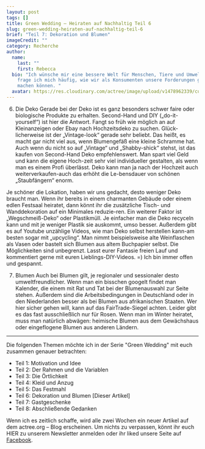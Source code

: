 ```yaml
---
layout: post
tags: []
title: Green Wedding — Heiraten auf Nachhaltig Teil 6
slug: green-wedding-heiraten-auf-nachhaltig-teil-6
brief: "Teil 7: Dekoration und Blumen"
imageCredit: ""
category: Recherche
author:
  name:
    last: ""
    first: Rebecca
  bio: "Ich wünsche mir eine bessere Welt für Menschen, Tiere und Umwelt. Dabei
    frage ich mich häufig, wie wir als Konsumenten unsere Forderungen geltend
    machen können. "
  avatar: https://res.cloudinary.com/actree/image/upload/v1478962339/cuefed3lritxb0nmepg9.jpg
---
```



6. Die Deko
Gerade bei der Deko ist es ganz besonders schwer faire oder biologische Produkte zu erhalten. Second-Hand und DIY („do-it-yourself“) ist hier die Antwort. Fangt so früh wie möglich an auf Kleinanzeigen oder Ebay nach Hochzeitsdeko zu suchen. Glück-licherweise ist der „Vintage-look“ gerade sehr beliebt. Das heißt, es macht gar nicht viel aus, wenn Blumengefäß eine kleine Schramme hat.
Auch wenn du nicht so auf „Vintage“ und „Shabby-shick“ stehst, ist das kaufen von Second-Hand Deko empfehlenswert. Man spart viel Geld und kann die eigene Hoch-zeit sehr viel individueller gestalten, als wenn man es einem Profi überlässt.
Deko kann man ja nach der Hochzeit auch weiterverkaufen-auch das erhöht die Le-bensdauer von schönen „Staubfängern“ enorm.

Je schöner die Lokation, haben wir uns gedacht, desto weniger Deko braucht man. Wenn ihr bereits in einem charmanten Gebäude oder einem edlen Festsaal heiratet, dann könnt ihr die zusätzliche Tisch- und Wanddekoration auf ein Minimales reduzie-ren.
Ein weiterer Faktor ist „Wegschmeiß-Deko“ oder Plastikmüll. Je einfacher man die Deko recyceln kann und mit je weniger Plastik sie auskommt, umso besser. 
Außerdem gibt es auf Youtube unzählige Videos, wie man Deko selbst herstellen kann-am besten sogar mit „upcycling“. Man nimmt beispielsweise alte Weinflaschen als Vasen oder bastelt sich Blumen aus altem Buchpapier selbst. Die Möglichkeiten sind unbegrenzt. Lasst eurer Fantasie freien Lauf und kommentiert gerne mit euren Lieblings-DIY-Videos. =) Ich bin immer offen und gespannt. 


7. Blumen 
Auch bei Blumen gilt, je regionaler und sessionaler desto umweltfreundlicher. Wenn man ein bisschen googelt findet man Kalender, die einem mit Rat und Tat bei der Blumenauswahl zur Seite stehen. 
Außerdem sind die Arbeitsbedingungen in Deutschland oder in den Niederlanden besser als bei Blumen aus afrikanischen Staaten. Wer hier sicher gehen will, kann auf das FairTrade-Siegel achten. Leider gibt es das fast ausschließlich nur für Rosen. 
Wenn man im Winter heiratet, muss man natürlich abwägen: heimische Blumen aus dem Gewächshaus oder eingeflogene Blumen aus anderen Ländern. 





***

Die folgenden Themen möchte ich in der Serie "Green Wedding" mit euch zusammen genauer betrachten:

- Teil 1: Motivation und Idee
- Teil 2: Der Rahmen und die Variablen
- Teil 3: Die Örtlichkeit
- Teil 4: Kleid und Anzug
- Teil 5: Das Festmahl
- Teil 6: Dekoration und Blumen [Dieser Artikel]
- Teil 7: Gastgeschenke
- Teil 8: Abschließende Gedanken

Wenn ich es zeitlich schaffe, wird alle zwei Wochen ein neuer Artikel auf dem actree.org – Blog erscheinen. Um nichts zu verpassen, könnt ihr euch HIER zu unserem Newsletter anmelden oder ihr liked unsere Seite auf [Facebook](http://www.facebook.com/growactree).